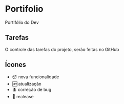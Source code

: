 # Portifolio
Portifólio do Dev

## Tarefas

O controle das tarefas do projeto, serão feitas no GitHub

## Ícones

- :package: nova funcionalidade
- :up: atualização
- :beetle: correção de bug
- :checkered_flag: realease